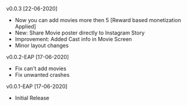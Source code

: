 v0.0.3 [22-06-2020]
- Now you can add movies more then 5 [Reward based monetization Applied]
- New: Share Movie poster directly to Instagram Story
- Improvement: Added Cast info in Movie Screen
- Minor layout changes

v0.0.2-EAP [17-06-2020]
- Fix can't add movies
- Fix unwanted crashes

v0.0.1-EAP [17-06-2020]
- Initial Release